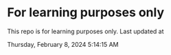 # For learning purposes only
This repo is for learning purposes only.
Last updated at

Thursday, February 8, 2024 5:14:15 AM

